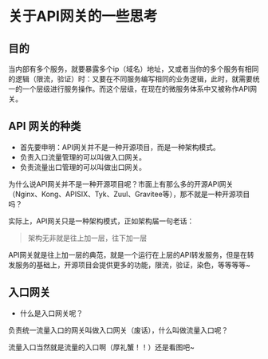 # 关于API网关的一些思考

## 目的

当内部有多个服务，就要暴露多个ip（域名）地址，又或者当你的多个服务有相同的逻辑（限流，验证）时：又要在不同服务编写相同的业务逻辑，此时，就需要统一的一个层级进行服务操作。而这个层级，在现在的微服务体系中又被称作API网关。

## API 网关的种类

- 首先要申明：API网关并不是一种开源项目，而是一种架构模式。
- 负责入口流量管理的可以叫做入口网关。
- 负责流量出口管理的可以叫做出口网关。

为什么说API网关并不是一种开源项目呢？市面上有那么多的开源API网关（Nginx、Kong、APISIX、Tyk、Zuul、Gravitee等），那不就是一种开源项目吗？

实际上，API网关只是一种架构模式，正如架构届一句老话：

> 架构无非就是往上加一层，往下加一层

API网关就是往上加一层的典范，就是一个运行在上层的API转发服务，但是在转发服务的基础上，开源项目会提供更多的功能，限流，验证，染色，等等等等~

## 入口网关

- 什么是入口网关呢？

负责统一流量入口的网关叫做入口网关（废话），什么叫做流量入口呢？

流量入口当然就是流量的入口啊（厚礼蟹！！）还是看图吧~



